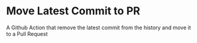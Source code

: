 # Move Latest Commit to PR
A Github Action that remove the latest commit from the history and move it to a Pull Request

